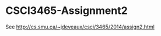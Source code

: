 CSCI3465-Assignment2
====================

See http://cs.smu.ca/~jdeveaux/csci/3465/2014/assign2.html 
